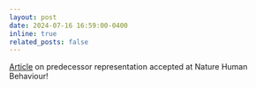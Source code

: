```yaml
---
layout: post
date: 2024-07-16 16:59:00-0400
inline: true
related_posts: false
---
```


[Article](https://rdcu.be/dNWDV) on predecessor representation accepted at Nature Human Behaviour!
